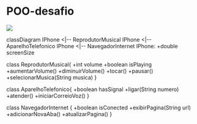 # POO-desafio
[![](https://mermaid.ink/img/pako:eNplksFOwzAMhl8lymkIeIGKCxoXDqCJoZ16cRPTWaR25SQTrOzdybpuYyyn-LeT_7OTwTrxaCvrAsT4RNAqdDU_L9bCaB5-7u_NG_YqPifRlxzJQbhMP_agGNbyjgE_hMnJZf4VNtiCF33mhMqYjunK3HrJTUATnSLykrZYc80jybXrULMp65Y4mY2E3OEkNCIBgQ3FRYBv4nbSoZRwAl2NxbObSfbUEWf6LydxoKeohxz_hLH05kgYJpjZMmkxMt0YlardGfx6HsM_0DXEJbW8H-SoB2qL13QlFyiVozEkZI9nECr3EehcVJFkJdvZpfnVsM1wNaV5mb1L6KcEflFDuoCW-NRX1nAi8HTo_FU28NjA7IyWIdAWjkf3IPbOFvoOyJcfNTrXNq2xPJWtytaDftb2UAflaZff7GyVNOOdzb0vzU4f0FYfECLufgE-meiK?type=png)](https://mermaid.live/edit#pako:eNplksFOwzAMhl8lymkIeIGKCxoXDqCJoZ16cRPTWaR25SQTrOzdybpuYyyn-LeT_7OTwTrxaCvrAsT4RNAqdDU_L9bCaB5-7u_NG_YqPifRlxzJQbhMP_agGNbyjgE_hMnJZf4VNtiCF33mhMqYjunK3HrJTUATnSLykrZYc80jybXrULMp65Y4mY2E3OEkNCIBgQ3FRYBv4nbSoZRwAl2NxbObSfbUEWf6LydxoKeohxz_hLH05kgYJpjZMmkxMt0YlardGfx6HsM_0DXEJbW8H-SoB2qL13QlFyiVozEkZI9nECr3EehcVJFkJdvZpfnVsM1wNaV5mb1L6KcEflFDuoCW-NRX1nAi8HTo_FU28NjA7IyWIdAWjkf3IPbOFvoOyJcfNTrXNq2xPJWtytaDftb2UAflaZff7GyVNOOdzb0vzU4f0FYfECLufgE-meiK)




classDiagram
IPhone <|-- ReprodutorMusical
IPhone <|-- AparelhoTelefonico
IPhone <|-- NavegadorInternet
IPhone: +double screenSize

class ReprodutorMusical{
    +int volume
    +boolean isPlaying
    +aumentarVolume()
    +diminuirVolume()
    +tocar()
    +pausar()
    +selecionarMusica(String musica)
}

class AparelhoTelefonico{
    +boolean hasSignal
    +ligar(String numero)
    +atender()
    +iniciarCorreioVoz()
}

class NavegadorInternet {
    +boolean isConected
    +exibirPagina(String url)
    +adicionarNovaAba()
    +atualizarPagina()
}
